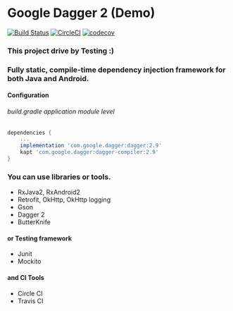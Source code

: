 # Google Dagger 2 (Demo)

[![Build Status](https://travis-ci.org/WeRockStar/Dagger2.svg?branch=master)](https://travis-ci.org/WeRockStar/Dagger2) [![CircleCI](https://circleci.com/gh/WeRockStar/Dagger2/tree/master.svg?style=svg)](https://circleci.com/gh/WeRockStar/Dagger2/tree/master) [![codecov](https://codecov.io/gh/WeRockStar/Dagger2/branch/master/graph/badge.svg)](https://codecov.io/gh/WeRockStar/Dagger2)

### This project drive by Testing :) 

### Fully static, compile-time dependency injection framework for both Java and Android.
#### Configuration

###### build.gradle application module level

``` groovy
dependencies {
    ...
    implementation 'com.google.dagger:dagger:2.9'
    kapt 'com.google.dagger:dagger-compiler:2.9'
}
```

### You can use libraries or tools.
- RxJava2, RxAndroid2 
- Retrofit, OkHttp, OkHttp logging 
- Gson
- Dagger 2 
- ButterKnife 

#### or Testing framework 
- Junit 
- Mockito
 
#### and CI Tools
- Circle CI 
- Travis CI